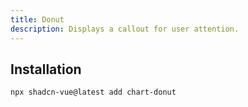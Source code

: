 ```yaml
---
title: Donut
description: Displays a callout for user attention.
---
```



<ComponentPreview name="DonutChartDemo"  /> 

## Installation

 
```bash
npx shadcn-vue@latest add chart-donut
```
  
 